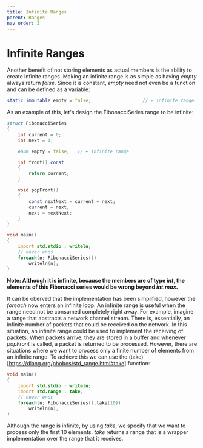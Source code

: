 ```yaml
---
title: Infinite Ranges
parent: Ranges
nav_order: 3
---
```


# Infinite Ranges

Another benefit of not storing elements as actual members is the ability to create infinite ranges.
Making an infinite range is as simple as having *empty* always return *false*.
Since it is constant, *empty* need not even be a function and can be defined as a variable:

```d
static immutable empty = false;                   // ← infinite range
```

As an example of this, let's design the FibonacciSeries range to be infinite:

```d
struct FibonacciSeries
{
    int current = 0;
    int next = 1;

    enum empty = false;   // ← infinite range

    int front() const
    {
        return current;
    }

    void popFront()
    {
        const nextNext = current + next;
        current = next;
        next = nextNext;
    }
}

void main()
{
    import std.stdio : writeln;
    // never ends
    foreach(n; FibonacciSeries())
        writeln(n);
}
```

**Note: Although it is infinite, because the members are of type *int*, the elements of this Fibonacci series would be wrong beyond *int.max*.**

It can be oberved that the implementation has been simplified, however the *foreach* now enters an infinite loop.
An infinite range is useful when the range need not be consumed completely right away.
For example, imagine a range that abstracts a network channel stream.
There is, essentially, an infinite number of packets that could be received on the network.
In this situation, an infinite range could be used to implement the receiving of packets.
When packets arrive, they are stored in a buffer and whenever *popFront* is called, a packet is returned to be processed.
However, there are situations where we want to process only a finite number of elements from an infinite range.
To achieve this we can use the (take)[https://dlang.org/phobos/std_range.html#take] function:

```d
void main()
{
    import std.stdio : writeln;
    import std.range : take;
    // never ends
    foreach(n; FibonacciSeries().take(10))
        writeln(n);
}
```

Although the range is infinite, by using *take*, we specify that we want to process only the first 10 elements.
*take* returns a range that is a wrapper implementation over the range that it receives.
